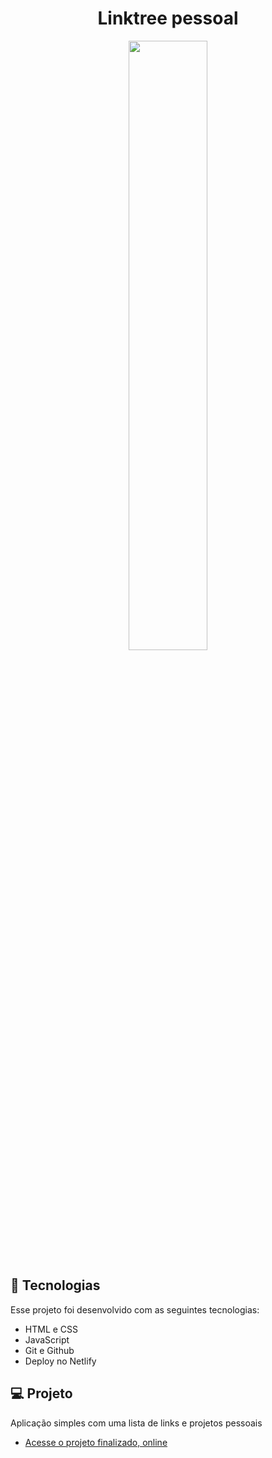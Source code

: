 <h1 align="center"> Linktree pessoal </h1>

<p align="center">
  <img src="https://github.com/evandrodias11/my-linktree/assets/65000871/bbfe5aad-1f45-4518-9a27-f07de598c3dc" width="50%">
</p>

## 🚀 Tecnologias

Esse projeto foi desenvolvido com as seguintes tecnologias:

- HTML e CSS
- JavaScript
- Git e Github
- Deploy no Netlify

## 💻 Projeto

Aplicação simples com uma lista de links e projetos pessoais<br>

- [Acesse o projeto finalizado, online](https://linktree-evandrodias.netlify.app/)
 
